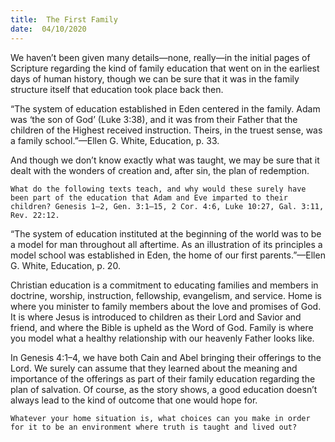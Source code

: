```yaml
---
title:  The First Family
date:  04/10/2020
---
```


We haven’t been given many details—none, really—in the initial pages of Scripture regarding the kind of family education that went on in the earliest days of human history, though we can be sure that it was in the family structure itself that education took place back then.

“The system of education established in Eden centered in the family. Adam was ‘the son of God’ (Luke 3:38), and it was from their Father that the children of the Highest received instruction. Theirs, in the truest sense, was a family school.”—Ellen G. White, Education, p. 33.

And though we don’t know exactly what was taught, we may be sure that it dealt with the wonders of creation and, after sin, the plan of redemption.

`What do the following texts teach, and why would these surely have been part of the education that Adam and Eve imparted to their children? Genesis 1–2, Gen. 3:1–15, 2 Cor. 4:6, Luke 10:27, Gal. 3:11, Rev. 22:12. `

“The system of education instituted at the beginning of the world was to be a model for man throughout all aftertime. As an illustration of its principles a model school was established in Eden, the home of our first parents.”—Ellen G. White, Education, p. 20.

Christian education is a commitment to educating families and members in doctrine, worship, instruction, fellowship, evangelism, and service. Home is where you minister to family members about the love and promises of God. It is where Jesus is introduced to children as their Lord and Savior and friend, and where the Bible is upheld as the Word of God. Family is where you model what a healthy relationship with our heavenly Father looks like.

In Genesis 4:1–4, we have both Cain and Abel bringing their offerings to the Lord. We surely can assume that they learned about the meaning and importance of the offerings as part of their family education regarding the plan of salvation. Of course, as the story shows, a good education doesn’t always lead to the kind of outcome that one would hope for.

`Whatever your home situation is, what choices can you make in order for it to be an environment where truth is taught and lived out?`